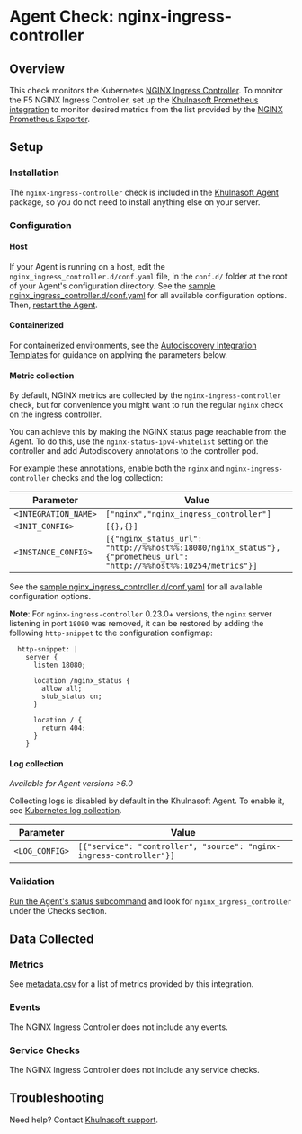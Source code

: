 # Agent Check: nginx-ingress-controller

## Overview

This check monitors the Kubernetes [NGINX Ingress Controller][1]. To monitor the F5 NGINX Ingress Controller, set up the [Khulnasoft Prometheus integration][10] to monitor desired metrics from the list provided by the [NGINX Prometheus Exporter][11].


## Setup

### Installation

The `nginx-ingress-controller` check is included in the [Khulnasoft Agent][2] package, so you do not need to install anything else on your server.

### Configuration

<!-- xxx tabs xxx -->
<!-- xxx tab "Host" xxx -->

#### Host

If your Agent is running on a host, edit the `nginx_ingress_controller.d/conf.yaml` file, in the `conf.d/` folder at the root of your Agent's configuration directory. See the [sample nginx_ingress_controller.d/conf.yaml][3] for all available configuration options. Then, [restart the Agent][4].

<!-- xxz tab xxx -->
<!-- xxx tab "Containerized" xxx -->

#### Containerized

For containerized environments, see the [Autodiscovery Integration Templates][5] for guidance on applying the parameters below.

<!-- xxz tab xxx -->
<!-- xxz tabs xxx -->

#### Metric collection

By default, NGINX metrics are collected by the `nginx-ingress-controller` check, but for convenience you might want to run the regular `nginx` check on the ingress controller.

You can achieve this by making the NGINX status page reachable from the Agent. To do this, use the `nginx-status-ipv4-whitelist` setting on the controller and add Autodiscovery annotations to the controller pod.

For example these annotations, enable both the `nginx` and `nginx-ingress-controller` checks and the log collection:

| Parameter            | Value                                                                                                              |
| -------------------- | ------------------------------------------------------------------------------------------------------------------ |
| `<INTEGRATION_NAME>` | `["nginx","nginx_ingress_controller"]`                                                                             |
| `<INIT_CONFIG>`      | `[{},{}]`                                                                                                          |
| `<INSTANCE_CONFIG>`  | `[{"nginx_status_url": "http://%%host%%:18080/nginx_status"},{"prometheus_url": "http://%%host%%:10254/metrics"}]` |

See the [sample nginx_ingress_controller.d/conf.yaml][3] for all available configuration options.

**Note**: For `nginx-ingress-controller` 0.23.0+ versions, the `nginx` server listening in port `18080` was removed, it can be restored by adding the following `http-snippet` to the configuration configmap:

```text
  http-snippet: |
    server {
      listen 18080;

      location /nginx_status {
        allow all;
        stub_status on;
      }

      location / {
        return 404;
      }
    }
```

#### Log collection

_Available for Agent versions >6.0_

Collecting logs is disabled by default in the Khulnasoft Agent. To enable it, see [Kubernetes log collection][6].

| Parameter      | Value                                                              |
| -------------- | ------------------------------------------------------------------ |
| `<LOG_CONFIG>` | `[{"service": "controller", "source": "nginx-ingress-controller"}]` |

### Validation

[Run the Agent's status subcommand][7] and look for `nginx_ingress_controller` under the Checks section.

## Data Collected

### Metrics

See [metadata.csv][8] for a list of metrics provided by this integration.

### Events

The NGINX Ingress Controller does not include any events.

### Service Checks

The NGINX Ingress Controller does not include any service checks.

## Troubleshooting

Need help? Contact [Khulnasoft support][9].

[1]: https://kubernetes.github.io/ingress-nginx
[2]: https://app.khulnasoft.com/account/settings/agent/latest
[3]: https://github.com/KhulnaSoft/integrations-core/blob/master/nginx_ingress_controller/khulnasoft_checks/nginx_ingress_controller/data/conf.yaml.example
[4]: https://docs.khulnasoft.com/agent/guide/agent-commands/#start-stop-and-restart-the-agent
[5]: https://docs.khulnasoft.com/agent/kubernetes/integrations/
[6]: https://docs.khulnasoft.com/agent/kubernetes/log/
[7]: https://docs.khulnasoft.com/agent/guide/agent-commands/#agent-status-and-information
[8]: https://github.com/KhulnaSoft/integrations-core/blob/master/nginx_ingress_controller/metadata.csv
[9]: https://docs.khulnasoft.com/help/
[10]: https://docs.khulnasoft.com/agent/kubernetes/prometheus/
[11]: https://github.com/nginxinc/nginx-prometheus-exporter#exported-metrics

